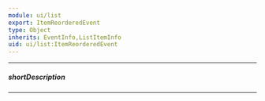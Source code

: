 ```yaml
---
module: ui/list
export: ItemReorderedEvent
type: Object
inherits: EventInfo,ListItemInfo
uid: ui/list:ItemReorderedEvent
---
```

---
##### shortDescription
<!-- Description goes here -->

---
<!-- Description goes here -->